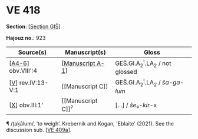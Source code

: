 # VE 418

**Section**: [[Section GIŠ]]

**Hajouz no.**: 923

| Source(s)            | Manuscript(s)                | Gloss                                                         |
| -------------------- | ---------------------------- | ------------------------------------------------------------- |
| [[A4-6]] obv.VIII':4 | [[Manuscript A-1]]           | GEŠ.GI.A<sub>2</sub><sup>!</sup>.LA<sub>2</sub> / not glossed |
| [[V]] rev.IV:13-V:1  | [[Manuscript C]]             | GEŠ.GI.A<sub>2</sub><sup>!</sup>.LA<sub>2</sub> / *ša-ga-lum* |
| [[X]] obv.III:1'     | [[Manuscript C]]<sup>?</sup> | [...] / *še*₃-*kir*-x                                         |

¶ /ṯaḳālum/, ‘to weigh’. Krebernik and Kogan, 'Eblaite' (2021). See the discussion sub. [[VE 409a]].

[//begin]: # "Autogenerated link references for markdown compatibility"
[Section GIŠ]: <Section GIŠ> "GIŠ"
[A4-6]: A4-6 "MEE 4, 4 + MEE 4, 5 + MEE 4, 6 = TM.75.G.2000+TM.75.G.2005+TM.75.G.2006"
[Manuscript A-1]: <Manuscript A-1> "Manuscript A-1"
[V]: V "MEE 4 32 = TM.75.G.1448"
[X]: X "MEE 4, 34 = TM.75.G.11308"
[VE 409a]: <VE 409a> "VE 409a"
[//end]: # "Autogenerated link references"